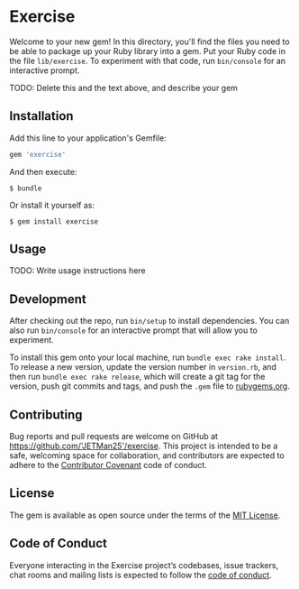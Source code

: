 # Exercise

Welcome to your new gem! In this directory, you'll find the files you need to be able to package up your Ruby library into a gem. Put your Ruby code in the file `lib/exercise`. To experiment with that code, run `bin/console` for an interactive prompt.

TODO: Delete this and the text above, and describe your gem

## Installation

Add this line to your application's Gemfile:

```ruby
gem 'exercise'
```

And then execute:

    $ bundle

Or install it yourself as:

    $ gem install exercise

## Usage

TODO: Write usage instructions here

## Development

After checking out the repo, run `bin/setup` to install dependencies. You can also run `bin/console` for an interactive prompt that will allow you to experiment.

To install this gem onto your local machine, run `bundle exec rake install`. To release a new version, update the version number in `version.rb`, and then run `bundle exec rake release`, which will create a git tag for the version, push git commits and tags, and push the `.gem` file to [rubygems.org](https://rubygems.org).

## Contributing

Bug reports and pull requests are welcome on GitHub at https://github.com/'JETMan25'/exercise. This project is intended to be a safe, welcoming space for collaboration, and contributors are expected to adhere to the [Contributor Covenant](http://contributor-covenant.org) code of conduct.

## License

The gem is available as open source under the terms of the [MIT License](https://opensource.org/licenses/MIT).

## Code of Conduct

Everyone interacting in the Exercise project’s codebases, issue trackers, chat rooms and mailing lists is expected to follow the [code of conduct](https://github.com/'JETMan25'/exercise/blob/master/CODE_OF_CONDUCT.md).
